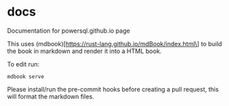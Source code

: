 # docs

Documentation for powersql.github.io page

This uses (mdbook)\[https://rust-lang.github.io/mdBook/index.html\] to build the book in markdown and render it into a HTML book.

To edit run:

~~~
mdbook serve
~~~

Please install/run the pre-commit hooks before creating a pull request, this will format the markdown files.
